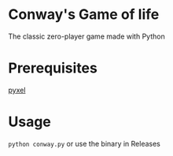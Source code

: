 # Conway's Game of life
The classic zero-player game made with Python

# Prerequisites
[pyxel](https://github.com/kitao/pyxel)

# Usage
`python conway.py` or use the binary in Releases
